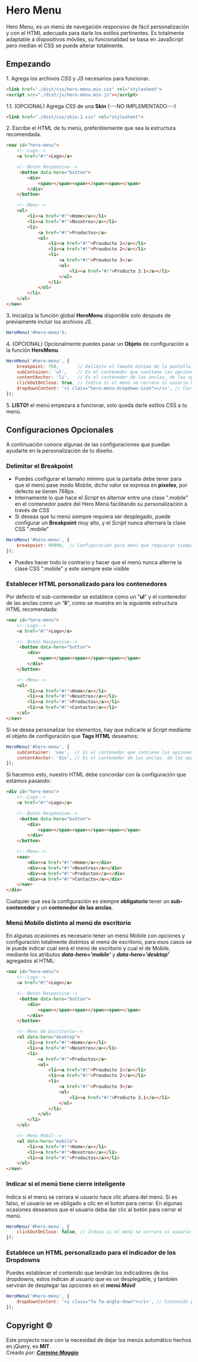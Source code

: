 # Hero Menu

Hero Menu, es un menú de navegación responsivo de fácil personalización y con el HTML adecuado para darle los estilos pertinentes.
Es totalmente adaptable a dispositivos móviles, su funcionalidad se basa en JavaScript pero median el CSS se puede alterar totalmente.

## Empezando

1\.  Agrega los archivos *CSS* y *JS* necesarios para funcionar.

```html
<link href="./dist/css/hero-menu.min.css" rel="stylesheet">
<script src="./dist/js/hero-menu.min.js"></script>
```


1.1\. (OPCIONAL) Agrega *CSS* de una **Skin** (---NO IMPLEMENTADO---)

```html
<link href="./dist/css/skin-1.css" rel="stylesheet">
```

2\. Escribe el HTML de tu menú, preferiblemente que sea la estructura recomendada.
```html
<nav id="hero-menu">
    <!--Logo-->
    <a href="#!">Logo</a>

    <!--Botón Responsive-->
     <button data-hero="button">
        <div>
            <span></span><span></span><span></span>
        </div>
    </button>

    <!--Menu-->
    <ul>
        <li><a href="#!">Home</a></li>
        <li><a href="#!">Nosotros</a></li>
        <li>
            <a href="#!">Productos</a>
            <ul>
                <li><a href="#!">Prouducto 1</a></li>
                <li><a href="#!">Prouducto 2</a></li>
                <li>
                    <a href="#!">Prouducto 3</a>
                    <ul>
                        <li><a href="#!">Producto 3.1</a></li>
                    </ul>
                </li>
            </ul>
        </li>
    </ul>
</nav>
```


3\. Inicializa la función global **HeroMenu** disponible solo después de previamente incluir los archivos _JS_.
```javascript
HeroMenu('#hero-menu');
```

4\. (OPCIONAL) Opcionalmente puedes pasar un **Objeto** de configuración a la función **HeroMenu**.
```javascript
HeroMenu('#hero-menu', {
    breakpoint: 768,       // Delimita el tamaño mínimo de la pantalla para pasar a menú móvil
    subContainer: 'ul',    // Es el contenedor que contiene las opciones del menú, este es el que se oculta en dispositivo móvil
    contentAnchor: 'li',   // Es el contenedor de las anclas, de las opciones del menú
    clickOutOnClose: true, // Indica si el menú se cerrara si usuario hace clic afuera del menú. Si es falso, el usuario se ve obligado a clic en el botón para cerrar 
    dropdownContent: '<i class="hero-menu-dropdown-icon"></i>', // Contenido por defecto del indicador de dropdown
});
```

5\. **LISTO!** el menú empezara a funcionar, solo queda darle estilos CSS a tu menú.



## Configuraciones Opcionales

A continuación conoce algunas de las configuraciones que puedan ayudarte en la personalización de tu diseño.

### Delimitar el Breakpoint

* Puedes configurar el tamaño mínimo que la pantalla debe tener para que el menú pase modo Mobile, dicho valor se expresa en **pixeles**, por defecto se tienen 768px.
* Internamente lo que hace el *Script* es alternar entre una clase ".mobile" en el contenedor padre del Hero Menú facilitando su personalización a través de *CSS*
* Si deseas que tu menú siempre requiera ser desplegado, puede configurar un **Breakpoint** muy alto, y el *Script* nunca alternara la clase CSS ".mobile"
```javascript
HeroMenu('#hero-menu', {
    breakpoint: 99999,  // Configuración para menú que requieran siempre estar ocultos, y ser desplegados. 
});
```
* Puedes hacer todo lo contrario y hacer que el menú nunca alterne la clase CSS ".mobile" y este siempre este visible



### Establecer HTML personalizado para los contenedores

Por defecto el sub-contenedor se establece como un "**ul**" y el contenedor de las anclas como un "**li**", como se muestra en la siguiente estructura HTML recomendada:
```html
<nav id="hero-menu">
    <!--Logo-->
    <a href="#!">Logo</a>

    <!--Botón Responsive-->
     <button data-hero="button">
        <div>
            <span></span><span></span><span></span>
        </div>
    </button>

    <!--Menu-->
    <ul>
        <li><a href="#!">Home</a></li>
        <li><a href="#!">Nosotros</a></li>
        <li><a href="#!">Productos</a></li>
        <li><a href="#!">Contacto</a></li>
    </ul>
</nav>
```

Si se desea personalizar los elementos, hay que indicarle al *Script* mediante el objeto de configuración que **Tags HTML** deseamos:
```javascript
HeroMenu('#hero-menu', {
    subContainer: 'nav',  // Es el contenedor que contiene las opciones del menú, este es el que se oculta en dispositivo móvil
    contentAnchor: 'div', // Es el contenedor de las anclas, de las opciones del menú
});
``` 
Si hacemos esto, nuestro HTML debe concordar con la configuración que estamos pasando:
```html
<div id="hero-menu">
    <!--Logo-->
    <a href="#!">Logo</a>

    <!--Botón Responsive-->
     <button data-hero="button">
        <div>
            <span></span><span></span><span></span>
        </div>
    </button>

    <!--Menu-->
    <nav>
        <div><a href="#!">Home</a></div>
        <div><a href="#!">Nosotros</a></div>
        <div><a href="#!">Productos</a></div>
        <div><a href="#!">Contacto</a></div>
    </nav>
</div>
```
Cualquier que sea la configuración es siempre **obligatorio** tener un **sub-contenedor** y un **contenedor de las anclas**.


### Menú Mobile distinto al menú de escritorio

En algunas ocasiones es necesario tener un menú Mobile con opciones y configuración totalmente distintos al menú de escritorio, para esos casos se le puede indicar cual será el menú de escritorio y cual el de Mobile,
mediante los atributos ***data-hero='mobile'*** y ***data-hero='desktop'*** agregados al HTML:
```html
<nav id="hero-menu">
    <!--Logo-->
    <a href="#!">Logo</a>

    <!--Botón Responsive-->
     <button data-hero="button">
        <div>
            <span></span><span></span><span></span>
        </div>
    </button>

    <!--Menu de Escritorio-->
    <ul data-hero="desktop">
        <li><a href="#!">Home</a></li>
        <li><a href="#!">Nosotros</a></li>
        <li>
            <a href="#!">Productos</a>
            <ul>
                <li><a href="#!">Prouducto 1</a></li>
                <li><a href="#!">Prouducto 2</a></li>
                <li>
                    <a href="#!">Prouducto 3</a>
                    <ul>
                        <li><a href="#!">Producto 3.1</a></li>
                    </ul>
                </li>
            </ul>
        </li>
    </ul> 

    <!--Menu Mobil-->
    <ul data-hero="mobile">
        <li><a href="#!">Home</a></li>
        <li><a href="#!">Nosotros</a></li>
        <li><a href="#!">Productos</a></li>   
    </ul>
</nav>
```


### Indicar si el menú tiene cierre inteligente

Indica si el menú se cerrara si usuario hace clic afuera del menú. Si es falso, el usuario se ve obligado a clic en el botón para cerrar. En algunas ocasiones deseamos que el usuario deba dar clic al botón para cerrar el menú.
```javascript
HeroMenu('#hero-menu', {
    clickOutOnClose: false, // Indica si el menú se cerrara si usuario hace clic afuera del menú. Si es falso, el usuario se ve obligado a clic en el botón para cerrar 
});
```

### Establece un HTML personalizado para el indicador de los Dropdowns

Puedes establecer el contenido que tendrán los indicadores de los dropdowns, estos indican al usuario que es un desplegable, y también servirán de desplegar las opciones en el ***menú Móvil***
 ```javascript
 HeroMenu('#hero-menu', {
     dropdownContent: '<i class="fa fa-angle-down"></i>', // Contenido por defecto del indicador de dropdown
 });
 ```


## Copyright &copy;

Este proyecto nace con la necesidad de dejar los menús automático hechos en jQuery, es **MIT**. <br>
Creado por: ***[Carmine Maggio](https://github.com/CarmineMM)*** 